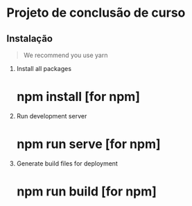 # Projeto de conclusão de curso


## Instalação

> We recommend you use yarn

1. Install all packages

   # npm install [for npm]


2. Run development server
   # npm run serve [for npm]


3. Generate build files for deployment

   # npm run build [for npm]
